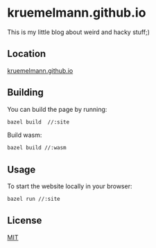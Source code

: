 kruemelmann.github.io
=====================

This is my little blog about weird and hacky stuff;)

Location
--------

[kruemelmann.github.io](https://kruemelmann.github.io)

Building
--------

You can build the page by running:
```bash
bazel build  //:site
```

Build wasm:
```bash
bazel build //:wasm
```


Usage
-----

To start the website locally in your browser:
```bash
bazel run //:site
```

## License
[MIT](https://choosealicense.com/licenses/mit/)
